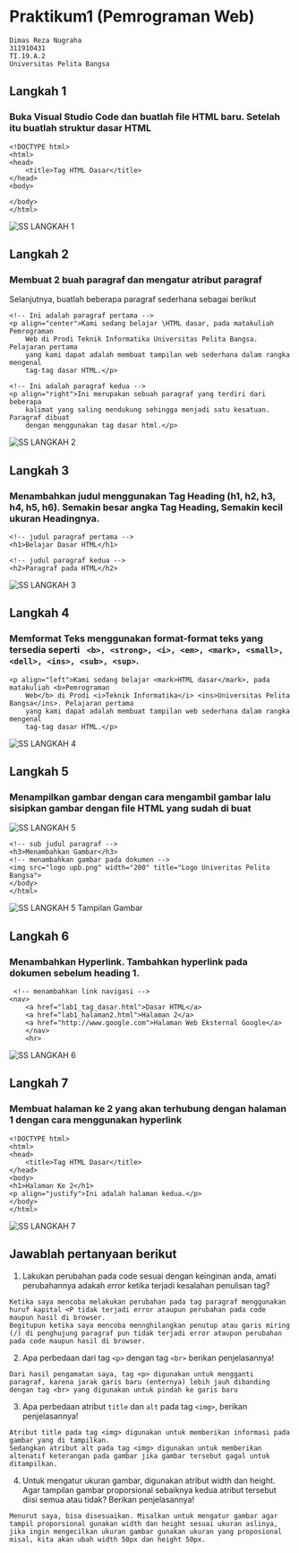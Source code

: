 # Praktikum1 (Pemrograman Web)
```
Dimas Reza Nugraha
311910431
TI.19.A.2
Universitas Pelita Bangsa
```

## Langkah 1
### Buka Visual Studio Code dan buatlah file HTML baru. Setelah itu buatlah struktur dasar HTML
```
<!DOCTYPE html>
<html>
<head>
    <title>Tag HTML Dasar</title>
</head>
<body>

</body>
</html>
```
![SS  LANGKAH 1](https://user-images.githubusercontent.com/56240719/112924842-094be980-913b-11eb-9734-76392fc6987f.png)

## Langkah 2
### Membuat 2 buah paragraf dan mengatur atribut paragraf 
Selanjutnya, buatlah beberapa paragraf sederhana sebagai berikut
```
<!-- Ini adalah paragraf pertama -->
<p align="center">Kami sedang belajar \HTML dasar, pada matakuliah Pemrograman
    Web di Prodi Teknik Informatika Universitas Pelita Bangsa. Pelajaran pertama
    yang kami dapat adalah membuat tampilan web sederhana dalam rangka mengenal
    tag-tag dasar HTML.</p>

<!-- Ini adalah paragraf kedua -->
<p align="right">Ini merupakan sebuah paragraf yang terdiri dari beberapa
    kalimat yang saling mendukung sehingga menjadi satu kesatuan. Paragraf dibuat
    dengan menggunakan tag dasar html.</p>
```
![SS LANGKAH 2](https://user-images.githubusercontent.com/56240719/112925101-7eb7ba00-913b-11eb-8cff-930d527f3268.png)

## Langkah 3
### Menambahkan judul menggunakan Tag Heading (h1, h2, h3, h4, h5, h6). Semakin besar angka Tag Heading, Semakin kecil ukuran Headingnya.
```
<!-- judul paragraf pertama -->
<h1>Belajar Dasar HTML</h1>

<!-- judul paragraf kedua -->
<h2>Paragraf pada HTML</h2>
```
![SS LANGKAH 3](https://user-images.githubusercontent.com/56240719/112925996-fd612700-913c-11eb-89f4-312323b0bea5.png)

## Langkah 4
### Memformat Teks menggunakan format-format teks yang tersedia seperti ``` <b>, <strong>, <i>, <em>, <mark>, <small>, <dell>, <ins>, <sub>, <sup>```.
```
<p align="left">Kami sedang belajar <mark>HTML dasar</mark>, pada matakuliah <b>Pemrograman
    Web</b> di Prodi <i>Teknik Informatika</i> <ins>Universitas Pelita Bangsa</ins>. Pelajaran pertama
    yang kami dapat adalah membuat tampilan web sederhana dalam rangka mengenal
    tag-tag dasar HTML.</p>
```
![SS LANGKAH 4](https://user-images.githubusercontent.com/56240719/112925795-a0657100-913c-11eb-9989-63b0dbf7aa05.png)

## Langkah 5
### Menampilkan gambar dengan cara mengambil gambar lalu sisipkan gambar dengan file HTML yang sudah di buat
![SS LANGKAH 5](https://user-images.githubusercontent.com/56240719/112922096-14e8e180-9136-11eb-8203-07bbb1a19c1d.png)
```
<!-- sub judul paragraf -->
<h3>Menambahkan Gambar</h3>
<!-- menambahkan gambar pada dokumen -->
<img src="logo upb.png" width="200" title="Logo Univeritas Pelita Bangsa">
</body>
</html>
```
![SS LANGKAH 5 Tampilan Gambar](https://user-images.githubusercontent.com/56240719/112926583-d6efbb80-913d-11eb-9ba4-2b4c7a2a5846.png)

## Langkah 6
### Menambahkan Hyperlink. Tambahkan hyperlink pada dokumen sebelum heading 1.
```
 <!-- menambahkan link navigasi -->
<nav>
    <a href="lab1_tag_dasar.html">Dasar HTML</a>
    <a href="lab1_halaman2.html">Halaman 2</a>
    <a href="http://www.google.com">Halaman Web Eksternal Google</a>
    </nav>
    <hr>
```
![SS  LANGKAH 6](https://user-images.githubusercontent.com/56240719/112927130-b1af7d00-913e-11eb-83fd-61dfe8368a10.png)

## Langkah 7
### Membuat halaman ke 2 yang akan terhubung dengan halaman 1 dengan cara menggunakan hyperlink
```
<!DOCTYPE html>
<html>
<head>
    <title>Tag HTML Dasar</title>
</head>
<body>
<h1>Halaman Ke 2</h1>
<p align="justify">Ini adalah halaman kedua.</p>
</body>
</html>
```
![SS  LANGKAH 7](https://user-images.githubusercontent.com/56240719/112924567-917dbf00-913a-11eb-8e23-ad66464955f2.png)

## Jawablah pertanyaan berikut 
1. Lakukan perubahan pada code sesuai dengan keinginan anda, amati perubahannya adakah _error_ ketika terjadi kesalahan penulisan tag?
```
Ketika saya mencoba melakukan perubahan pada tag paragraf menggunakan huruf kapital <P tidak terjadi error ataupun perubahan pada code maupun hasil di browser.
Begitupun ketika saya mencoba mennghilangkan penutup atau garis miring (/) di penghujung paragraf pun tidak terjadi error ataupun perubahan pada code maupun hasil di browser.
```
2. Apa perbedaan dari tag `<p>` dengan tag `<br>` berikan penjelasannya!
```
Dari hasil pengamatan saya, tag <p> digunakan untuk mengganti paragraf, karena jarak garis baru (enternya) lebih jauh dibanding dengan tag <br> yang digunakan untuk pindah ke garis baru
```
3. Apa perbedaan atribut `title` dan `alt` pada tag `<img>`, berikan penjelasannya!
```
Atribut title pada tag <img> digunakan untuk memberikan informasi pada gambar yang di tampilkan.
Sedangkan atribut alt pada tag <img> digunakan untuk memberikan altenatif keterangan pada gambar jika gambar tersebut gagal untuk ditampilkan.
```
4. Untuk mengatur ukuran gambar, digunakan atribut width dan height. Agar tampilan gambar proporsional sebaiknya kedua atribut tersebut diisi semua atau tidak? Berikan penjelasannya!
```
Menurut saya, bisa disesuaikan. Misalkan untuk mengatur gambar agar tampil proporsional gunakan width dan height sesuai ukuran aslinya, jika ingin mengecilkan ukuran gambar gunakan ukuran yang proposional misal, kita akan ubah width 50px dan height 50px.
